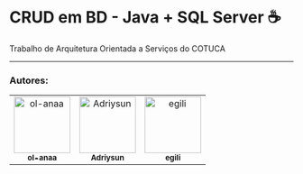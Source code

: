 <h1> CRUD em BD - Java + SQL Server ☕ </h1>

Trabalho de Arquitetura Orientada a Serviços do COTUCA

<hr/>
<h3>Autores:</h3>

<table>
  <tr>
    <td align="center">
      <a href="https://github.com/ol-anaa">
        <img src="https://avatars.githubusercontent.com/u/105469302?v=4" width="100px;" alt="ol-anaa"/><br>
        <sub>
          <b>ol-anaa</b>
        </sub>
      </a><br>
    </td>
    <td align="center">
      <a href="https://github.com/Adriysun">
        <img src="https://avatars.githubusercontent.com/u/105469229?v=4" width="100px;" alt="Adriysun"/><br>
        <sub>
          <b>Adriysun</b>
        </sub>
      </a><br>
    </td>
     <td align="center">
      <a href="https://github.com/egili">
        <img src="https://avatars.githubusercontent.com/u/79612701?v=4" width="100px;" alt="egili"/><br>
        <sub>
          <b>egili</b>
        </sub>
      </a>
    </td>
   </table>
